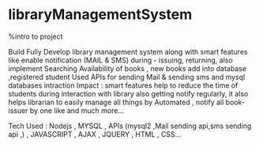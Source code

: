 # libraryManagementSystem

%intro to project

Build Fully Develop library management system along with smart features like enable notification (MAIL & SMS) during - issuing,  returning, also implement Searching Availability of books , new books add into database ,registered student 
 Used  APIs  for  sending Mail & sending sms and mysql databases intraction
Impact :  smart features help to reduce the time of students during interaction with library also getting notify regularly, it also helps librarian to easily manage all things by Automated , notify all book-issuer by one like and much more...

Tech Used : Nodejs , MYSQL , APIs (mysql2 ,Mail sending api,sms sending api ,) , JAVASCRIPT , AJAX , JQUERY , HTML , CSS...
